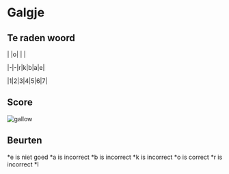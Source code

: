 # Galgje

## Te raden woord

| |o| | |

|-|-|r|k|b|a|e|

|1|2|3|4|5|6|7|

## Score
![gallow](./images/6.png)

## Beurten
*e is niet goed
*a is incorrect
*b is incorrect
*k is incorrect
*o is correct
*r is incorrect
*l
